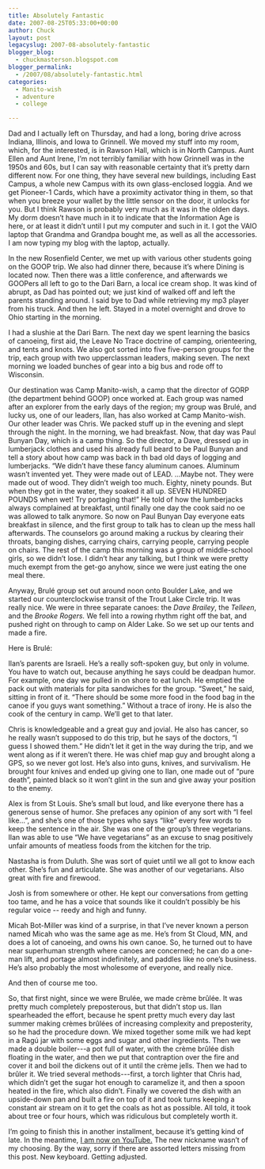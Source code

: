 ```yaml
---
title: Absolutely Fantastic
date: 2007-08-25T05:33:00+00:00
author: Chuck
layout: post
legacyslug: 2007-08-absolutely-fantastic
blogger_blog:
  - chuckmasterson.blogspot.com
blogger_permalink:
  - /2007/08/absolutely-fantastic.html
categories:
  - Manito-wish
  - adventure
  - college

---
```

Dad and I actually left on Thursday, and had a long, boring drive across
Indiana, Illinois, and Iowa to Grinnell. We moved my stuff into my room, which,
for the interested, is in Rawson Hall, which is in North Campus. Aunt Ellen and
Aunt Irene, I’m not terribly familiar with how Grinnell was in the 1950s and
60s, but I can say with reasonable certainty that it’s pretty darn different
now. For one thing, they have several new buildings, including East Campus, a
whole new Campus with its own glass-enclosed loggia. And we get Pioneer-1
Cards, which have a proximity activator thing in them, so that when you breeze
your wallet by the little sensor on the door, it unlocks for you. But I think
Rawson is probably very much as it was in the olden days. My dorm doesn’t have
much in it to indicate that the Information Age is here, or at least it didn’t
until I put my computer and such in it. I got the VAIO laptop that Grandma and
Grandpa bought me, as well as all the accessories. I am now typing my blog with
the laptop, actually.

In the new Rosenfield Center, we met up with various other students going on
the GOOP trip. We also had dinner there, because it’s where Dining is located
now. Then there was a little conference, and afterwards we GOOPers all left to
go to the Dari Barn, a local ice cream shop. It was kind of abrupt, as Dad has
pointed out; we just kind of walked off and left the parents standing around. I
said bye to Dad while retrieving my mp3 player from his truck. And then he
left. Stayed in a motel overnight and drove to Ohio starting in the morning. 

I had a slushie at the Dari Barn. The next day we spent learning the basics of
canoeing, first aid, the Leave No Trace doctrine of camping, orienteering, and
tents and knots. We also got sorted into five five-person groups for the trip,
each group with two upperclassman leaders, making seven. The next morning we
loaded bunches of gear into a big bus and rode off to Wisconsin. 

Our destination was Camp Manito-wish, a camp that the director of GORP (the
department behind GOOP) once worked at. Each group was named after an explorer
from the early days of the region; my group was Brulé, and lucky us, one of our
leaders, Ilan, has also worked at Camp Manito-wish. Our other leader was Chris.
We packed stuff up in the evening and slept through the night. In the morning,
we had breakfast. Now, that day was Paul Bunyan Day, which is a camp thing. So
the director, a Dave, dressed up in lumberjack clothes and used his already
full beard to be Paul Bunyan and tell a story about how camp was back in th bad
old days of logging and lumberjacks. “We didn’t have these fancy aluminum
canoes. Aluminum wasn’t invented yet. They were made out of LEAD. …Maybe not.
They were made out of wood. They didn’t weigh too much. Eighty, ninety pounds.
But when they got in the water, they soaked it all up. SEVEN HUNDRED POUNDS
when wet! Try portaging that!” He told of how the lumberjacks always complained
at breakfast, until finally one day the cook said no oe was allowed to talk
anymore. So now on Paul Bunyan Day everyone eats breakfast in silence, and the
first group to talk has to clean up the mess hall afterwards. The counselors go
around making a ruckus by clearing their throats, banging dishes, carrying
chairs, carrying people, carrying people on chairs. The rest of the camp this
morning was a group of middle-school girls, so we didn’t lose. I didn’t hear
any talking, but I think we were pretty much exempt from the get-go anyhow,
since we were just eating the one meal there. 

Anyway, Brulé group set out around noon onto Boulder Lake, and we started our
counterclockwise transit of the Trout Lake Circle trip. It was really nice. We
were in three separate canoes: the _Dave Brailey_, the _Telleen_, and the
_Brooke Rogers._ We fell into a rowing rhythm right off the bat, and pushed
right on through to camp on Alder Lake. So we set up our tents and made a fire. 

Here is Brulé:

Ilan’s parents are Israeli. He’s a really soft-spoken guy, but only in volume.
You have to watch out, because anything he says could be deadpan humor. For
example, one day we pulled in on shore to eat lunch. He emptied the pack out
with materials for pita sandwiches for the group. “Sweet,” he said, sitting in
front of it. “There should be some more food in the food bag in the canoe if
you guys want something.” Without a trace of irony. He is also the cook of the
century in camp. We’ll get to that later. 

Chris is knowledgeable and a great guy and jovial. He also has cancer, so he
really wasn’t supposed to do this trip, but he says of the doctors, “I guess I
showed them.” He didn’t let it get in the way during the trip, and we went
along as if it weren’t there. He was chief map guy and brought along a GPS, so
we never got lost. He’s also into guns, knives, and survivalism. He brought
four knives and ended up giving one to Ilan, one made out of “pure death”,
painted black so it won’t glint in the sun and give away your position to the
enemy. 

Alex is from St Louis. She’s small but loud, and like everyone there has a
generous sense of humor. She prefaces any opinion of any sort with “I feel
like…”, and she’s one of those types who says “like” every few words to keep
the sentence in the air. She was one of the group’s three vegetarians. Ilan was
able to use “We have vegetarians” as an excuse to snag positively unfair
amounts of meatless foods from the kitchen for the trip. 

Nastasha is from Duluth. She was sort of quiet until we all got to know each
other. She’s fun and articulate. She was another of our vegetarians. Also great
with fire and firewood. 

Josh is from somewhere or other. He kept our conversations from getting too
tame, and he has a voice that sounds like it couldn’t possibly be his regular
voice -- reedy and high and funny. 

Micah Bot-Miller was kind of a surprise, in that I’ve never known a person
named Micah who was the same age as me. He’s from St Cloud, MN, and does a lot
of canoeing, and owns his own canoe. So, he turned out to have near superhuman
strength where canoes are concerned; he can do a one-man lift, and portage
almost indefinitely, and paddles like no one’s business. He’s also probably the
most wholesome of everyone, and really nice. 

And then of course me too. 

So, that first night, since we were Brulée, we made crème brûlée. It was pretty
much completely preposterous, but that didn’t stop us. Ilan spearheaded the
effort, because he spent pretty much every day last summer making crèmes
brûlées of increasing complexity and preposterity, so he had the procedure
down. We mixed together some milk we had kept in a Ragú jar with some eggs and
sugar and other ingredients. Then we made a double boiler---a pot full of
water, with the crème brûlée dish floating in the water, and then we put that
contraption over the fire and cover it and boil the dickens out of it until the
crème jells. Then we had to brûler it. We tried several methods---first, a
torch lighter that Chris had, which didn’t get the sugar hot enough to
caramelize it, and then a spoon heated in the fire, which also didn’t. Finally
we covered the dish with an upside-down pan and built a fire on top of it and
took turns keeping a constant air stream on it to get the coals as hot as
possible. All told, it took about tree or four hours, which was ridiculous but
completely worth it. 

I’m going to finish this in another installment, because it’s getting kind of
late. In the meantime, [I am now on
YouTube.](http://www.youtube.com/user/Number3Pencils) The new nickname wasn’t
of my choosing. By the way, sorry if there are assorted letters missing from
this post. New keyboard. Getting adjusted.
